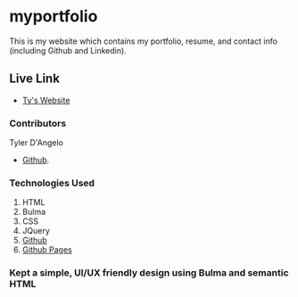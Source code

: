 # myportfolio

This is my website which contains my portfolio, resume, and contact info (including Github and Linkedin).

## Live Link

- [Ty's Website](https://tydangelo18.github.io/myportfolio/)

### Contributors

Tyler D'Angelo

- [Github](https://github.com/tydangelo18).

### Technologies Used

1. HTML
2. Bulma
3. CSS
4. JQuery
5. [Github](https://github.com/tydangelo18)
6. [Github Pages](https://tydangelo18.github.io/myportfolio/)

### Kept a simple, UI/UX friendly design using Bulma and semantic HTML
